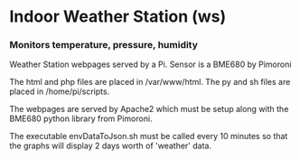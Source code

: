 # Indoor Weather Station (ws)
### Monitors temperature, pressure, humidity
Weather Station webpages served by a Pi. Sensor is a BME680 by Pimoroni

The html and php files are placed in /var/www/html. The py and sh files are placed in /home/pi/scripts.

The webpages are served by Apache2 which must be setup along with the BME680 python library from Pimoroni.

The executable envDataToJson.sh must be called every 10 minutes so that the graphs will display 2 days worth of 'weather' data.
